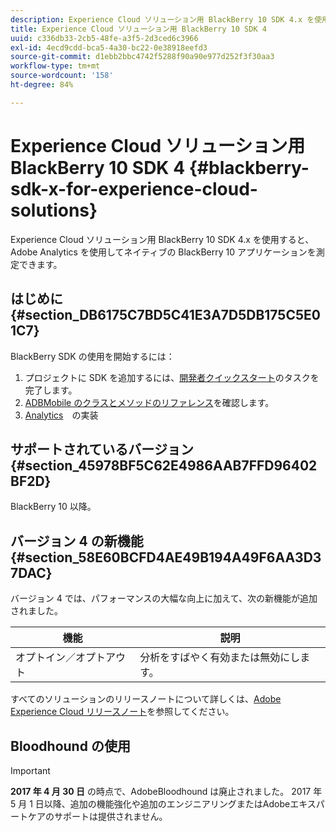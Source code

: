 ```yaml
---
description: Experience Cloud ソリューション用 BlackBerry 10 SDK 4.x を使用すると、Adobe Analytics を使用してネイティブの BlackBerry 10 アプリケーションを測定できます。
title: Experience Cloud ソリューション用 BlackBerry 10 SDK 4
uuid: c336db33-2cb5-48fe-a3f5-2d3ced6c3966
exl-id: 4ecd9cdd-bca5-4a30-bc22-0e38918eefd3
source-git-commit: d1ebb2bbc4742f5288f90a90e977d252f3f30aa3
workflow-type: tm+mt
source-wordcount: '158'
ht-degree: 84%

---
```


# Experience Cloud ソリューション用 BlackBerry 10 SDK 4 {#blackberry-sdk-x-for-experience-cloud-solutions}

Experience Cloud ソリューション用 BlackBerry 10 SDK 4.x を使用すると、Adobe Analytics を使用してネイティブの BlackBerry 10 アプリケーションを測定できます。

## はじめに {#section_DB6175C7BD5C41E3A7D5DB175C5E01C7}

BlackBerry SDK の使用を開始するには：

1. プロジェクトに SDK を追加するには、[開発者クイックスタート](/help/blackberry/dev-qs.md)のタスクを完了します。
1. [ADBMobile のクラスとメソッドのリファレンス](/help/blackberry/methods.md)を確認します。
1. [Analytics](/help/blackberry/analytics.md)　の実装

## サポートされているバージョン {#section_45978BF5C62E4986AAB7FFD96402BF2D}

BlackBerry 10 以降。

## バージョン 4 の新機能 {#section_58E60BCFD4AE49B194A49F6AA3D37DAC}

バージョン 4 では、パフォーマンスの大幅な向上に加えて、次の新機能が追加されました。

| 機能 | 説明 |
|--- |--- |
| オプトイン／オプトアウト | 分析をすばやく有効または無効にします。 |

すべてのソリューションのリリースノートについて詳しくは、[Adobe Experience Cloud リリースノート](https://experienceleague.adobe.com/docs/release-notes/experience-cloud/current.html?lang=ja)を参照してください。

## Bloodhound の使用

>[!IMPORTANT]
>
>**2017 年 4 月 30 日** の時点で、AdobeBloodhound は廃止されました。 2017 年 5 月 1 日以降、追加の機能強化や追加のエンジニアリングまたはAdobeエキスパートケアのサポートは提供されません。
